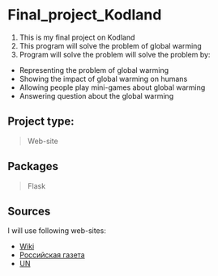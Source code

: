 # Final_project_Kodland

1. This is my final project on Kodland
2. This program will solve the problem of global warming
3. Program will solve the problem will solve the problem by:
  * Representing the problem of global warming
  * Showing the impact of global warming on humans
  * Allowing people play mini-games about global warming
  * Answering question about the global warming

## Project type:
> Web-site

## Packages 
> Flask
  
## Sources
I will use following web-sites:
* [Wiki](https://ru.wikipedia.org/wiki/%D0%93%D0%BB%D0%BE%D0%B1%D0%B0%D0%BB%D1%8C%D0%BD%D0%BE%D0%B5_%D0%BF%D0%BE%D1%82%D0%B5%D0%BF%D0%BB%D0%B5%D0%BD%D0%B8%D0%B5)
* [Российская газета](https://rg.ru/2023/11/07/kak-prostoj-chelovek-mozhet-povliiat-na-globalnoe-poteplenie.html)
* [UN](https://www.un.org/ru/un75/climate-crisis-race-we-can-win)
  
